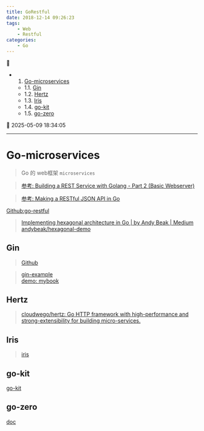 ```yaml
---
title: GoRestful
date: 2018-12-14 09:26:23
tags: 
    - Web
    - Restful
categories: 
    - Go
---
```


💠

- 1. [Go-microservices](#go-microservices)
    - 1.1. [Gin](#gin)
    - 1.2. [Hertz](#hertz)
    - 1.3. [Iris](#iris)
    - 1.4. [go-kit](#go-kit)
    - 1.5. [go-zero](#go-zero)

💠 2025-05-09 18:34:05
****************************************
# Go-microservices
> Go 的 web框架 `microservices`


> [参考: Building a REST Service with Golang - Part 2 (Basic Webserver)](https://stevenwhite.com/building-a-rest-service-with-golang-2/)

> [参考: Making a RESTful JSON API in Go](https://thenewstack.io/make-a-restful-json-api-go/)

[Github:go-restful](https://github.com/emicklei/go-restful)

> [Implementing hexagonal architecture in Go | by Andy Beak | Medium](https://medium.com/@andy.beak/implementing-hexagonal-architecture-in-go-50ef96f93b45)  
> [andybeak/hexagonal-demo](https://github.com/andybeak/hexagonal-demo)  

## Gin
> [Github](https://github.com/gin-gonic/gin)  

> [gin-example](https://github.com/EDDYCJY/go-gin-example)  
> [demo: mybook](https://github.com/Kuangcp/GoBase/tree/master/mybook)

## Hertz
> [cloudwego/hertz: Go HTTP framework with high-performance and strong-extensibility for building micro-services.](https://github.com/cloudwego/hertz)  

## Iris
> [iris](https://github.com/kataras/iris)

## go-kit
[go-kit](https://github.com/go-kit/kit)

## go-zero
[doc](https://go-zero.dev/docs/concepts/overview)

